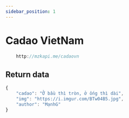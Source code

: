 ```yaml
---
sidebar_position: 1
---
```


# Cadao VietNam

```jsx title="API Endpoint:"
    http://mzkapi.me/cadaovn
```
## Return data
```jsx title="http://mzkapi.me/cadaovn"
{
    "cadao": "Ở bầu thì tròn, ở ống thì dài",
    "img": "https://i.imgur.com/BTw04B5.jpg",
    "author": "MạnhG"
}
```